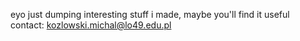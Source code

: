 eyo just dumping interesting stuff i made, maybe you'll find it useful
contact: kozlowski.michal@lo49.edu.pl
